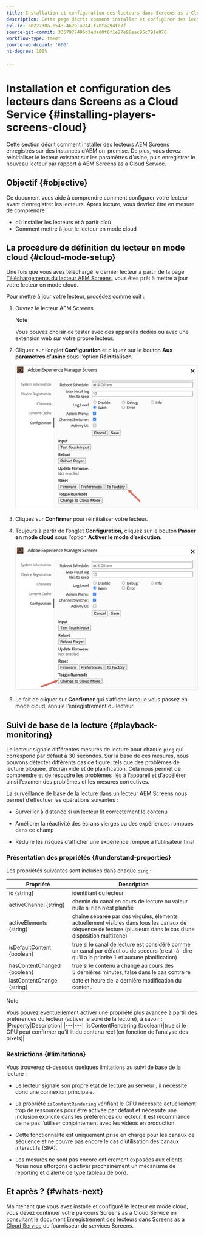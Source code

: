 ```yaml
---
title: Installation et configuration des lecteurs dans Screens as a Cloud Service
description: Cette page décrit comment installer et configurer des lecteurs dans Screens as a Cloud Service.
exl-id: a022738a-c543-4629-a244-f70fa294fe7f
source-git-commit: 3367977496d3edad0f6f1e27e98eac95c791e870
workflow-type: tm+mt
source-wordcount: '600'
ht-degree: 100%

---
```


# Installation et configuration des lecteurs dans Screens as a Cloud Service {#installing-players-screens-cloud}

Cette section décrit comment installer des lecteurs AEM Screens enregistrés sur des instances d’AEM on-premise. De plus, vous devez réinitialiser le lecteur existant sur les paramètres d’usine, puis enregistrer le nouveau lecteur par rapport à AEM Screens as a Cloud Service.

## Objectif {#objective}

Ce document vous aide à comprendre comment configurer votre lecteur avant d’enregistrer les lecteurs. Après lecture, vous devriez être en mesure de comprendre :

* où installer les lecteurs et à partir d’où
* Comment mettre à jour le lecteur en mode cloud

## La procédure de définition du lecteur en mode cloud {#cloud-mode-setup}

Une fois que vous avez téléchargé le dernier lecteur à partir de la page [Téléchargements du lecteur AEM Screens](https://download.macromedia.com/screens/), vous êtes prêt à mettre à jour votre lecteur en mode cloud.

Pour mettre à jour votre lecteur, procédez comme suit :

1. Ouvrez le lecteur AEM Screens.

   >[!NOTE]
   >Vous pouvez choisir de tester avec des appareils dédiés ou avec une extension web sur votre propre lecteur.

1. Cliquez sur l’onglet **Configuration** et cliquez sur le bouton **Aux paramètres d’usine** sous l’option **Réinitialiser**.

   ![image](/help/screens-cloud/assets/player/installplayer-2.png)

1. Cliquez sur **Confirmer** pour réinitialiser votre lecteur.

1. Toujours à partir de l’onglet **Configuration**, cliquez sur le bouton **Passer en mode cloud** sous l’option **Activer le mode d’exécution**.

   ![image](/help/screens-cloud/assets/player/installplayer-1.png)

1. Le fait de cliquer sur **Confirmer** qui s’affiche lorsque vous passez en mode cloud, annule l’enregistrement du lecteur.

## Suivi de base de la lecture {#playback-monitoring}

Le lecteur signale différentes mesures de lecture pour chaque `ping` qui correspond par défaut à 30 secondes. Sur la base de ces mesures, nous pouvons détecter différents cas de figure, tels que des problèmes de lecture bloquée, d’écran vide et de planification. Cela nous permet de comprendre et de résoudre les problèmes liés à l’appareil et d’accélérer ainsi l’examen des problèmes et les mesures correctives.

La surveillance de base de la lecture dans un lecteur AEM Screens nous permet d’effectuer les opérations suivantes :

* Surveiller à distance si un lecteur lit correctement le contenu

* Améliorer la réactivité des écrans vierges ou des expériences rompues dans ce champ

* Réduire les risques d’afficher une expérience rompue à l’utilisateur final

### Présentation des propriétés {#understand-properties}

Les propriétés suivantes sont incluses dans chaque `ping` :

| Propriété | Description |
|---|---|
| id {string} | identifiant du lecteur |
| activeChannel {string} | chemin du canal en cours de lecture ou valeur nulle si rien n’est planifié |
| activeElements {string} | chaîne séparée par des virgules, éléments actuellement visibles dans tous les canaux de séquence de lecture (plusieurs dans le cas d’une disposition multizone) |
| isDefaultContent {boolean} | true si le canal de lecture est considéré comme un canal par défaut ou de secours (c’est-à-dire qu’il a la priorité 1 et aucune planification) |
| hasContentChanged {boolean} | true si le contenu a changé au cours des 5 dernières minutes, false dans le cas contraire |
| lastContentChange {string} | date et heure de la dernière modification du contenu |

>[!NOTE]
>Vous pouvez éventuellement activer une propriété plus avancée à partir des préférences du lecteur (activer le suivi de la lecture), à savoir :
>|Property|Description|
>|---|---|
>|isContentRendering {boolean}|true si le GPU peut confirmer qu’il lit du contenu réel (en fonction de l’analyse des pixels)|

### Restrictions {#limitations}

Vous trouverez ci-dessous quelques limitations au suivi de base de la lecture :

* Le lecteur signale son propre état de lecture au serveur ; il nécessite donc une connexion principale.

* La propriété `isContentRendering` vérifiant le GPU nécessite actuellement trop de ressources pour être activée par défaut et nécessite une inclusion explicite dans les préférences du lecteur. Il est recommandé de ne pas l’utiliser conjointement avec les vidéos en production.

* Cette fonctionnalité est uniquement prise en charge pour les canaux de séquence et ne couvre pas encore le cas d’utilisation des canaux interactifs (SPA).

* Les mesures ne sont pas encore entièrement exposées aux clients. Nous nous efforçons d’activer prochainement un mécanisme de reporting et d’alerte de type tableau de bord.

## Et après ? {#whats-next}

Maintenant que vous avez installé et configuré le lecteur en mode cloud, vous devez continuer votre parcours Screens as a Cloud Service en consultant le document [Enregistrement des lecteurs dans Screens as a Cloud Service](/help/screens-cloud/managing-players-registration/registering-players-screens-cloud.md) du fournisseur de services Screens.
